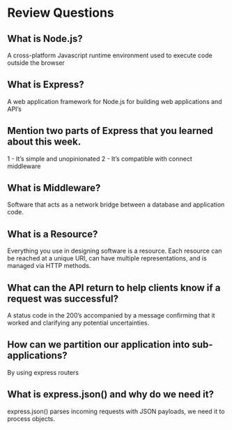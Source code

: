# Review Questions

## What is Node.js?
A cross-platform Javascript runtime environment used to execute code outside the browser
## What is Express?
A web application framework for Node.js for building web applications and API’s
## Mention two parts of Express that you learned about this week.
1 - It’s simple and unopinionated
2 - It’s compatible with connect middleware
## What is Middleware?
Software that acts as a network bridge between a database and application code.
## What is a Resource?
Everything you use in designing software is a resource. Each resource can be reached at a unique URI, can have multiple representations, and is managed via HTTP methods.
## What can the API return to help clients know if a request was successful?
A status code in the 200’s accompanied by a message confirming that it worked and clarifying any potential uncertainties.
## How can we partition our application into sub-applications?
By using express routers
## What is express.json() and why do we need it?
express.json() parses incoming requests with JSON payloads, we need it to process objects.